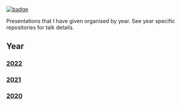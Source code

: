 
[![badge](https://img.shields.io/badge/Develop-Presentations-blue.svg)](https://mybinder.org/v2/gh/seabbs/presentations/master?urlpath=rstudio)

Presentations that I have given organised by year. See year specific repositories for talk details.

## Year

### [2022](https://samabbott.co.uk/presentations/2022)
### [2021](https://samabbott.co.uk/presentations/2021)
### [2020](https://samabbott.co.uk/presentations/2020)

